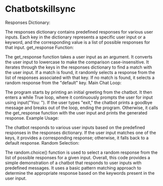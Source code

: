 # Chatbotskillsync
Responses Dictionary:

The responses dictionary contains predefined responses for various user inputs. Each key in the dictionary represents a specific user input or a keyword, and the corresponding value is a list of possible responses for that input.
get_response Function:

The get_response function takes a user input as an argument.
It converts the user input to lowercase to make the comparison case-insensitive.
It iterates through the keys in the responses dictionary to find a match with the user input.
If a match is found, it randomly selects a response from the list of responses associated with that key.
If no match is found, it selects a random response from the "default" key.
Main Chat Loop:

The program starts by printing an initial greeting from the chatbot.
It then enters a while True loop, where it continuously prompts the user for input using input("You: ").
If the user types "exit," the chatbot prints a goodbye message and breaks out of the loop, ending the program.
Otherwise, it calls the get_response function with the user input and prints the generated response.
Example Usage:

The chatbot responds to various user inputs based on the predefined responses in the responses dictionary.
If the user input matches one of the keys, it provides a corresponding response; otherwise, it falls back to a default response.
Random Selection:

The random.choice() function is used to select a random response from the list of possible responses for a given input.
Overall, this code provides a simple demonstration of a chatbot that responds to user inputs with predefined messages. It uses a basic pattern matching approach to determine the appropriate response based on the keywords present in the user input.
